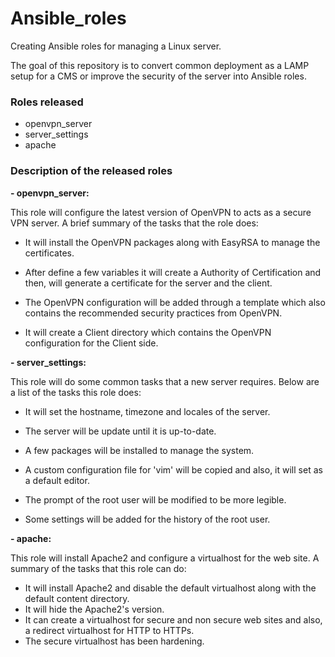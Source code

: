 # Ansible_roles

Creating Ansible roles for managing a Linux server.

The goal of this repository is to convert common deployment as a LAMP setup for a CMS or improve the security of the server into Ansible roles.

### **Roles released**

- openvpn_server
- server_settings
- apache


### **Description of the released roles**

**- openvpn_server:**

This role will configure the latest version of OpenVPN to acts as a secure VPN server. A brief summary of the tasks that the role does:

* It will install the OpenVPN packages along with EasyRSA to manage the certificates.

* After define a few variables it will create a Authority of Certification and then, will generate a certificate for the server and the client.

* The OpenVPN configuration will be added through a template which also contains the recommended security practices from OpenVPN.

* It will create a Client directory which contains the OpenVPN configuration for the Client side.

**- server_settings:**

This role will do some common tasks that a new server requires. Below are a list of the tasks this role does:

* It will set the hostname, timezone and locales of the server.

* The server will be update until it is up-to-date.

* A few packages will be installed to manage the system.

* A custom configuration file for 'vim' will be copied and also, it will set as a default editor.

* The prompt of the root user will be modified to be more legible.

* Some settings will be added for the history of the root user.

**- apache:**

This role will install Apache2 and configure a virtualhost for the web site. A summary of the tasks that this role can do:

* It will install Apache2 and disable the default virtualhost along with the default content directory.
* It will hide the Apache2's version.
* It can create a virtualhost for secure and non secure web sites and also, a redirect virtualhost for HTTP to HTTPs.
* The secure virtualhost has been hardening.

